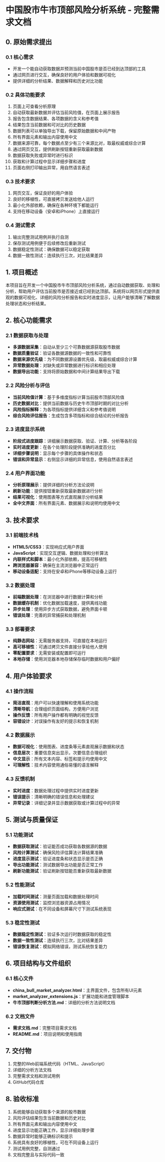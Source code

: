 # 中国股市牛市顶部风险分析系统 - 完整需求文档

## 0. 原始需求提出

### 0.1 核心需求
- 开发一个能自动获取数据并预测当前中国股市是否已经到达顶部的工具
- 通过网页进行交互，确保良好的用户体验和数据可视化
- 提供详细的分析结果、数据解释和历史对比功能

### 0.2 具体功能要求
1. 页面上可查看分析原理
2. 自动获取最新数据并评估当前风险值，在页面上展示报告
3. 报告包含数据结果、各项数据的含义和参考值
4. 结果包含当前数据和可对比的历史数据
5. 数据列表可以单独导出下载，保留原始数据和中间产物
6. 所有界面元素和输出内容使用中文
7. 数据来源可靠，每个数据点至少有三个来源比对，取最权威或综合计算
8. 通过网页交互，提供刷新按钮重新获取最新数据
9. 数据获取失败或异常时进行标识
10. 获取和计算过程中显示详细步骤和进度
11. 页面右侧打印输出异常，用自然语言表述

### 0.3 技术要求
1. 网页交互，保证良好的用户体验
2. 良好的移植性，可直接拷贝发送给他人运行
3. 最小化外部依赖，确保在各种环境下都能运行
4. 支持在移动设备（安卓和iPhone）上直接运行

### 0.4 测试需求
1. 输出完整测试用例并执行自测
2. 保存测试用例便于后续修改后重新测试
3. 数据稳定性测试：确保数据可以稳定获取
4. 数据一致性测试：连续执行三次，对比结果差异

## 1. 项目概述

本项目旨在开发一个中国股市牛市顶部风险分析系统，通过自动数据获取、处理和分析，帮助用户评估当前股市是否接近或已经到达顶部。系统将以网页形式提供直观的数据可视化、详细的风险分析报告和实时进度显示，让用户能够清晰了解数据处理状态和分析结果。

## 2. 核心功能需求

### 2.1 数据获取与处理
- **多源数据采集**：自动从至少三个可靠数据源获取股市数据
- **数据质量验证**：验证各数据源数据的一致性和可靠性
- **数据来源优先级**：为不同数据源设置优先级，取最权威或综合计算
- **异常数据处理**：对缺失或异常数据进行标识和相应处理
- **数据导出功能**：支持将原始数据和中间计算结果导出下载

### 2.2 风险分析与评估
- **当前风险值计算**：基于多维度指标计算当前股市顶部风险值
- **历史数据对比**：提供当前数据与历史牛市顶部时期的对比分析
- **风险指标解释**：为各项指标提供详细含义和参考值说明
- **综合风险评估报告**：生成包含多项指标和综合结论的分析报告

### 2.3 进度显示系统
- **阶段式进度跟踪**：详细展示数据获取、验证、计算、分析等各阶段
- **实时进度更新**：在各个处理阶段提供准确的进度百分比
- **详细步骤说明**：显示每个步骤的具体操作和状态
- **错误和异常显示**：右侧显示详细的异常信息，使用自然语言表述

### 2.4 用户界面功能
- **分析原理展示**：提供详细的分析方法论说明
- **刷新功能**：提供按钮重新获取最新数据进行分析
- **结果可视化**：使用图表等方式直观展示分析结果
- **全中文界面**：所有界面元素、数据展示和说明均使用中文

## 3. 技术要求

### 3.1 前端技术栈
- **HTML5/CSS3**：实现响应式用户界面
- **JavaScript**：实现交互逻辑、数据处理和分析算法
- **内联样式和脚本**：最小化外部依赖，提高可移植性
- **跨浏览器兼容**：确保在主流浏览器中正常运行
- **移动设备适配**：支持在安卓和iPhone等移动设备上运行

### 3.2 数据处理
- **前端数据处理**：在浏览器中进行数据计算和分析
- **数据缓存机制**：优化数据加载速度，提供离线功能
- **异步处理**：使用异步方式获取数据，避免界面卡顿
- **错误处理**：完善的异常捕获和处理机制

### 3.3 部署要求
- **纯静态网站**：无需服务器支持，可直接在本地运行
- **高可移植性**：可通过拷贝文件直接分享给他人使用
- **零配置要求**：无需安装或配置即可运行
- **本地存储**：使用浏览器本地存储保存临时数据和用户偏好

## 4. 用户体验要求

### 4.1 操作流程
- **简洁直观**：用户可以快速理解和使用系统功能
- **清晰导航**：合理组织页面结构，方便用户浏览
- **操作反馈**：所有用户操作都有明确的视觉反馈
- **容错设计**：对误操作有友好的提示和恢复机制

### 4.2 数据展示
- **数据可视化**：使用图表、进度条等元素直观展示数据和状态
- **信息层次**：重要信息突出显示，次要信息合理组织
- **中文显示**：所有文本内容、标签和提示均使用中文
- **可理解性**：技术内容使用通俗易懂的语言解释

### 4.3 反馈机制
- **实时进度**：数据处理过程中提供实时进度更新
- **错误提示**：清晰明确的错误信息和处理建议
- **异常记录**：详细记录并显示数据获取或计算过程中的异常

## 5. 测试与质量保证

### 5.1 功能测试
- **数据获取测试**：验证能否成功获取各数据源的数据
- **风险计算测试**：确保风险评估算法计算结果准确
- **进度显示测试**：验证进度条和状态显示是否正确
- **导出功能测试**：测试数据导出功能是否正常工作
- **刷新功能测试**：验证刷新按钮能否重新获取最新数据

### 5.2 性能测试
- **加载时间测试**：测量页面加载和数据处理时间
- **资源使用测试**：监控浏览器资源占用情况
- **响应式测试**：在不同设备和屏幕尺寸下测试系统表现

### 5.3 稳定性测试
- **数据稳定性测试**：验证多次运行时数据获取的稳定性
- **数据一致性测试**：连续执行三次，比对结果差异
- **错误恢复测试**：模拟网络错误，测试系统恢复能力

## 6. 项目结构与文件组织

### 6.1 核心文件
- **china_bull_market_analyzer.html**：主界面文件，包含所有UI元素
- **market_analyzer_extensions.js**：扩展功能和进度管理脚本
- **牛市顶部判断分析方法.md**：详细的分析方法说明文档

### 6.2 文档文件
- **需求文档.md**：完整项目需求文档
- **README.md**：项目说明和使用指南

## 7. 交付物

1. 完整的Web前端系统代码（HTML、JavaScript）
2. 详细的分析方法文档
3. 完整需求文档和测试用例
4. GitHub代码仓库

## 8. 验收标准

1. 系统能够自动获取多个来源的股市数据
2. 风险评估结果包含当前数据和历史对比
3. 所有界面元素和输出内容使用中文
4. 进度显示功能正确工作，显示详细处理步骤
5. 数据异常时能够正确标识和提示
6. 系统具有良好的移植性，可在不同设备上运行
7. 测试用例完整，自测通过
8. 文档完整且与实际代码一致